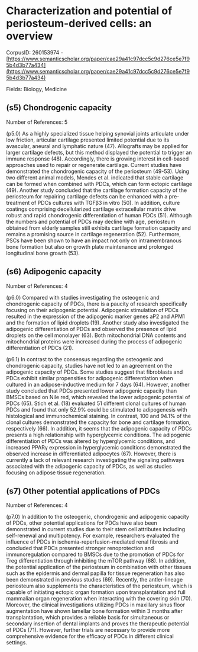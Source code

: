 # Characterization and potential of periosteum-derived cells: an overview

CorpusID: 260153974 - [https://www.semanticscholar.org/paper/cae29a41c97dcc5c9d276ce5e7f95b4d3b77a434](https://www.semanticscholar.org/paper/cae29a41c97dcc5c9d276ce5e7f95b4d3b77a434)

Fields: Biology, Medicine

## (s5) Chondrogenic capacity
Number of References: 5

(p5.0) As a highly specialized tissue helping synovial joints articulate under low friction, articular cartilage presented limited potential due to its avascular, aneural and lymphatic nature (47). Allografts may be applied for larger cartilage defects, but this method displayed the potential to trigger an immune response (48). Accordingly, there is growing interest in cell-based approaches used to repair or regenerate cartilage. Current studies have demonstrated the chondrogenic capacity of the periosteum (49-53). Using two different animal models, Mendes et al. indicated that stable cartilage can be formed when combined with PDCs, which can form ectopic cartilage (49). Another study concluded that the cartilage formation capacity of the periosteum for repairing cartilage defects can be enhanced with a pre-treatment of PDCs cultures with TGFβ3 in vitro (50). In addition, culture coatings comprising decellularized cartilage extracellular matrix drive robust and rapid chondrogenic differentiation of human PDCs (51). Although the numbers and potential of PDCs may decline with age, periosteum obtained from elderly samples still exhibits cartilage formation capacity and remains a promising source in cartilage regeneration (52). Furthermore, PSCs have been shown to have an impact not only on intramembranous bone formation but also on growth plate maintenance and prolonged longitudinal bone growth (53).
## (s6) Adipogenic capacity
Number of References: 4

(p6.0) Compared with studies investigating the osteogenic and chondrogenic capacity of PDCs, there is a paucity of research specifically focusing on their adipogenic potential. Adipogenic stimulation of PDCs resulted in the expression of the adipogenic marker genes aP2 and APM1 and the formation of lipid droplets (19). Another study also investigated the adipogenic differentiation of PDCs and observed the presence of lipid droplets on the cell monolayer (63). Both mitochondrial DNA contents and mitochondrial proteins were increased during the process of adipogenic differentiation of PDCs (21).

(p6.1) In contrast to the consensus regarding the osteogenic and chondrogenic capacity, studies have not led to an agreement on the adipogenic capacity of PDCs. Some studies suggest that fibroblasts and PDCs exhibit similar propensities for adipogenic differentiation when cultured in an adipose-inductive medium for 7 days (64). However, another study concluded that PDCs presented lower adipogenic capacity than BMSCs based on Nile red, which revealed the lower adipogenic potential of PDCs (65). Stich et al. (18) evaluated 51 different clonal cultures of human PDCs and found that only 52.9% could be stimulated to adipogenesis with histological and immunochemical staining. In contrast, 100 and 94.1% of the clonal cultures demonstrated the capacity for bone and cartilage formation, respectively (66). In addition, it seems that the adipogenic capacity of PDCs presents a high relationship with hyperglycemic conditions. The adipogenic differentiation of PDCs was altered by hyperglycemic conditions, and increased PPARγ expression in hyperglycemic conditions demonstrated the observed increase in differentiated adipocytes (67). However, there is currently a lack of relevant research investigating the signaling pathways associated with the adipogenic capacity of PDCs, as well as studies focusing on adipose tissue regeneration.
## (s7) Other potential applications of PDCs
Number of References: 4

(p7.0) In addition to the osteogenic, chondrogenic and adipogenic capacity of PDCs, other potential applications for PDCs have also been demonstrated in current studies due to their stem cell attributes including self-renewal and multipotency. For example, researchers evaluated the influence of PDCs in ischemia-reperfusion-mediated renal fibrosis and concluded that PDCs presented stronger renoprotection and immunoregulation compared to BMSCs due to the promotion of PDCs for Treg differentiation through inhibiting the mTOR pathway (68). In addition, the potential application of the periosteum in combination with other tissues such as the epidermis and dermal papilla for tissue regeneration has also been demonstrated in previous studies (69). Recently, the antler-lineage periosteum also supplements the characteristics of the periosteum, which is capable of initiating ectopic organ formation upon transplantation and full mammalian organ regeneration when interacting with the covering skin (70). Moreover, the clinical investigations utilizing PDCs in maxillary sinus floor augmentation have shown lamellar bone formation within 3 months after transplantation, which provides a reliable basis for simultaneous or secondary insertion of dental implants and proves the therapeutic potential of PDCs (71). However, further trials are necessary to provide more comprehensive evidence for the efficacy of PDCs in different clinical settings.

